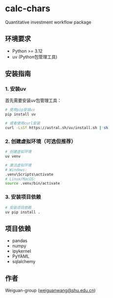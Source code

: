 # calc-chars

Quantitative investment workflow package

## 环境要求

- Python >= 3.12
- uv (Python包管理工具)

## 安装指南

### 1. 安装uv

首先需要安装uv包管理工具：

```bash
# 使用pip安装uv
pip install uv

# 或者使用curl安装
curl -LsSf https://astral.sh/uv/install.sh | sh
```

### 2. 创建虚拟环境（可选但推荐）

```bash
# 创建虚拟环境
uv venv

# 激活虚拟环境
# Windows:
.venv\Scripts\activate
# Linux/MacOS:
source .venv/bin/activate
```

### 3. 安装项目依赖

```bash
# 安装项目依赖
uv pip install .

```

## 项目依赖

- pandas
- numpy
- ipykernel
- PyYAML
- sqlalchemy

## 作者

Weiguan-group (weiguanwang@shu.edu.cn)

